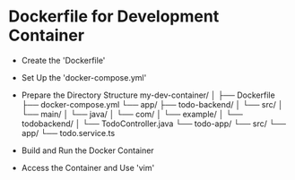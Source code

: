 # Dockerfile for Development Container
- Create the 'Dockerfile'
- Set Up the 'docker-compose.yml'
- Prepare the Directory Structure
 my-dev-container/
│
├── Dockerfile
├── docker-compose.yml
└── app/
    ├── todo-backend/
    │   └── src/
    │       └── main/
    │           └── java/
    │               └── com/
    │                   └── example/
    │                       └── todobackend/
    │                           └── TodoController.java
    └── todo-app/
        └── src/
            └── app/
                └── todo.service.ts

- Build and Run the Docker Container
- Access the Container and Use 'vim'
